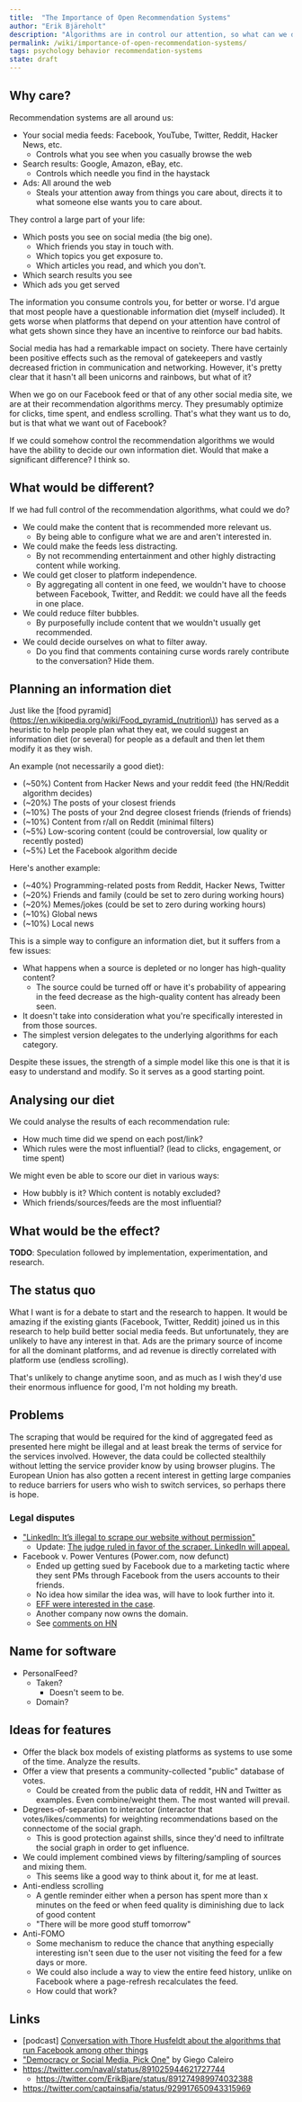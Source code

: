 ```yaml
---
title:  "The Importance of Open Recommendation Systems"
author: "Erik Bjäreholt"
description: "Algorithms are in control our attention, so what can we do about it?"
permalink: /wiki/importance-of-open-recommendation-systems/
tags: psychology behavior recommendation-systems
state: draft
---
```


<!-- TODO: Reference "Decentralized Social Networks Won't Work" - https://news.ycombinator.com/item?id=15244596 -->
<!-- TODO: Reference "I cured my tech fatigue by ditching feeds" - https://news.ycombinator.com/item?id=15578019 -->
<!-- TODO: Add note that recommendation systems are reinforcing clickbait -->
<!-- TODO: Reference http://marginalrevolution.com/marginalrevolution/2017/11/dont-blame-facebook-failings.html -->
<!-- TODO: Reference https://www.economist.com/news/leaders/21730871-facebook-google-and-twitter-were-supposed-save-politics-good-information-drove-out -->
<!-- TODO: Read this and include quote from Sean: https://www.axios.com/sean-parker-facebook-exploits-a-vulnerability-in-humans-2507917325.html -->

## Why care? 

Recommendation systems are all around us:

 - Your social media feeds: Facebook, YouTube, Twitter, Reddit, Hacker News, etc.
   - Controls what you see when you casually browse the web
 - Search results: Google, Amazon, eBay, etc.
   - Controls which needle you find in the haystack
 - Ads: All around the web
   - Steals your attention away from things you care about, directs it to what someone else wants you to care about.

They control a large part of your life:

 - Which posts you see on social media (the big one).
   - Which friends you stay in touch with.
   - Which topics you get exposure to.
   - Which articles you read, and which you don't.
 - Which search results you see
 - Which ads you get served

The information you consume controls you, for better or worse. I'd argue that most people have a questionable information diet (myself included). It gets worse when platforms that depend on your attention have control of what gets shown since they have an incentive to reinforce our bad habits.

Social media has had a remarkable impact on society. There have certainly been positive effects such as the removal of gatekeepers and vastly decreased friction in communication and networking. However, it's pretty clear that it hasn't all been unicorns and rainbows, but what of it?

When we go on our Facebook feed or that of any other social media site, we are at their recommendation algorithms mercy. They presumably optimize for clicks, time spent, and endless scrolling. That's what they want us to do, but is that what we want out of Facebook?

If we could somehow control the recommendation algorithms we would have the ability to decide our own information diet. Would that make a significant difference? I think so.


## What would be different?

If we had full control of the recommendation algorithms, what could we do?

 - We could make the content that is recommended more relevant us.
   - By being able to configure what we are and aren't interested in.
 - We could make the feeds less distracting.
   - By not recommending entertainment and other highly distracting content while working.
 - We could get closer to platform independence. 
   - By aggregating all content in one feed, we wouldn't have to choose between Facebook, Twitter, and Reddit: we could have all the feeds in one place.
 - We could reduce filter bubbles.
   - By purposefully include content that we wouldn't usually get recommended.
 - We could decide ourselves on what to filter away. 
   - Do you find that comments containing curse words rarely contribute to the conversation? Hide them. <!-- or have an unusually negative sentiment score -->


## Planning an information diet

Just like the [food pyramid](https://en.wikipedia.org/wiki/Food_pyramid_(nutrition\)) has served as a heuristic to help people plan what they eat, we could suggest an information diet (or several) for people as a default and then let them modify it as they wish.

An example (not necessarily a good diet):

 - (~50%) Content from Hacker News and your reddit feed (the HN/Reddit algorithm decides)
 - (~20%) The posts of your closest friends
 - (~10%) The posts of your 2nd degree closest friends (friends of friends)
 - (~10%) Content from r/all on Reddit  (minimal filters)
 - (~5%) Low-scoring content (could be controversial, low quality or recently posted)
 - (~5%) Let the Facebook algorithm decide

Here's another example:

 - (~40%) Programming-related posts from Reddit, Hacker News, Twitter
 - (~20%) Friends and family  (could be set to zero during working hours)
 - (~20%) Memes/jokes  (could be set to zero during working hours)
 - (~10%) Global news
 - (~10%) Local news

This is a simple way to configure an information diet, but it suffers from a few issues:

 - What happens when a source is depleted or no longer has high-quality content?
   - The source could be turned off or have it's probability of appearing in the feed decrease as the high-quality content has already been seen.
 - It doesn't take into consideration what you're specifically interested in from those sources.
 - The simplest version delegates to the underlying algorithms for each category.

Despite these issues, the strength of a simple model like this one is that it is easy to understand and modify. So it serves as a good starting point.


## Analysing our diet

We could analyse the results of each recommendation rule:

 - How much time did we spend on each post/link? <!-- ActivityWatch could help with collecting click-data and measure engagement time -->
 - Which rules were the most influential? (lead to clicks, engagement, or time spent)

We might even be able to score our diet in various ways:

 - How bubbly is it? Which content is notably excluded?
 - Which friends/sources/feeds are the most influential?


## What would be the effect?

**TODO**: Speculation followed by implementation, experimentation, and research.


## The status quo

What I want is for a debate to start and the research to happen. It would be amazing if the existing giants (Facebook, Twitter, Reddit) joined us in this research to help build better social media feeds. But unfortunately, they are unlikely to have any interest in that. Ads are the primary source of income for all the dominant platforms, and ad revenue is directly correlated with platform use (endless scrolling). 

That's unlikely to change anytime soon, and as much as I wish they'd use their enormous influence for good, I'm not holding my breath.


## Problems 

The scraping that would be required for the kind of aggregated feed as presented here might be illegal and at least break the terms of service for the services involved. However, the data could be collected stealthily without letting the service provider know by using browser plugins. The European Union has also gotten a recent interest in getting large companies to reduce barriers for users who wish to switch services, so perhaps there is hope.

### Legal disputes

 - ["LinkedIn: It’s illegal to scrape our website without permission"](https://news.ycombinator.com/item?id=14891301)
    - Update: [The judge ruled in favor of the scraper. LinkedIn will appeal.](https://news.ycombinator.com/item?id=15012883)
 - Facebook v. Power Ventures (Power.com, now defunct)
   - Ended up getting sued by Facebook due to a marketing tactic where they sent PMs through Facebook from the users accounts to their friends. 
   - No idea how similar the idea was, will have to look further into it.
   - [EFF were interested in the case](https://www.eff.org/cases/facebook-v-power-ventures).
   - Another company now owns the domain. 
   - See [comments on HN](https://news.ycombinator.com/item?id=14891301)

## Name for software

 - PersonalFeed? 
   - Taken?
      - Doesn't seem to be. 
   - Domain?

## Ideas for features

 - Offer the black box models of existing platforms as systems to use some of the time. Analyze the results.
 - Offer a view that presents a community-collected "public" database of votes.
   - Could be created from the public data of reddit, HN and Twitter as examples. Even combine/weight them. The most wanted will prevail.
 - Degrees-of-separation to interactor (interactor that votes/likes/comments) for weighting recommendations based on the connectome of the social graph. 
   - This is good protection against shills, since they'd need to infiltrate the social graph in order to get influence.
 - We could implement combined views by filtering/sampling of sources and mixing them. 
   - This seems like a good way to think about it, for me at least.
 - Anti-endless scrolling
   - A gentle reminder either when a person has spent more than x minutes on the feed or when feed quality is diminishing due to lack of good content
   - "There will be more good stuff tomorrow"
 - Anti-FOMO
   - Some mechanism to reduce the chance that anything especially interesting isn't seen due to the user not visiting the feed for a few days or more.
   - We could also include a way to view the entire feed history, unlike on Facebook where a page-refresh recalculates the feed.
   - How could that work?

## Links

<!-- TODO: Twitter iframe for these tweets and add discussion around them inline -->

 - \[podcast\] [Conversation with Thore Husfeldt about the algorithms that run Facebook among other things](https://www.facebook.com/thore.husfeldt/posts/1465597066893486)
 - ["Democracy or Social Media, Pick One"](https://www.facebook.com/gdiego.vichutilitarian/posts/1474383972645395) by Giego Caleiro
 - https://twitter.com/naval/status/891025944621727744
    - https://twitter.com/ErikBjare/status/891274989974032388
 - https://twitter.com/captainsafia/status/929917650943315969


<!--
## Am I crazy or right?

The craziest of the crazy ideas end up being those that turn out to be right against consensus/the status quo/. Because, in hindsight, it turns out it was not the idea that was crazy, it was us for believing so.

Not sure if I'm right but it's pretty damn crazy if true. 

This is why this is a draft. Careful criticism appreciated.


## Related articles

 - [Good software](/wiki/long-software)

## Read more

-->
